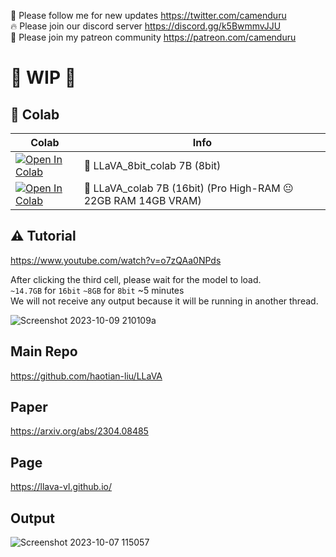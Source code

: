🐣 Please follow me for new updates https://twitter.com/camenduru <br />
🔥 Please join our discord server https://discord.gg/k5BwmmvJJU <br />
🥳 Please join my patreon community https://patreon.com/camenduru <br />

# 🚦 WIP 🚦

## 🦒 Colab

| Colab | Info
| --- | --- |
[![Open In Colab](https://colab.research.google.com/assets/colab-badge.svg)](https://colab.research.google.com/github/camenduru/LLaVA-colab/blob/main/LLaVA_8bit_colab.ipynb) | 🌋 LLaVA_8bit_colab 7B (8bit)
[![Open In Colab](https://colab.research.google.com/assets/colab-badge.svg)](https://colab.research.google.com/github/camenduru/LLaVA-colab/blob/main/LLaVA_colab.ipynb) | 🌋 LLaVA_colab 7B (16bit) (Pro High-RAM 😐 22GB RAM 14GB VRAM)

## ⚠ Tutorial

https://www.youtube.com/watch?v=o7zQAa0NPds

After clicking the third cell, please wait for the model to load. <br />
`~14.7GB` for `16bit` `~8GB` for `8bit` ~5 minutes <br />
We will not receive any output because it will be running in another thread. <br />

![Screenshot 2023-10-09 210109a](https://github.com/camenduru/LLaVA-colab/assets/54370274/396b7a05-3660-4117-87bc-cc9384d627f2)

## Main Repo
https://github.com/haotian-liu/LLaVA

## Paper
https://arxiv.org/abs/2304.08485

## Page
https://llava-vl.github.io/

## Output
![Screenshot 2023-10-07 115057](https://github.com/camenduru/LLaVA-colab/assets/54370274/fbf25306-7dcd-4100-b799-52343eec7bed)
